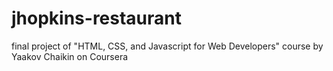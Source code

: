 # jhopkins-restaurant
final project of "HTML, CSS, and Javascript for Web Developers" course by Yaakov Chaikin on Coursera
